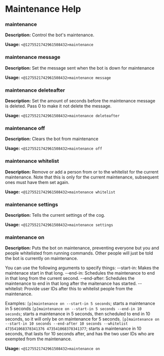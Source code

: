 # Maintenance Help

### maintenance

**Description:** Control the bot's maintenance.

**Usage:** `<@1275521742961508432>maintenance`

### maintenance message

**Description:** Set the message sent when the bot is down for maintenance

**Usage:** `<@1275521742961508432>maintenance message`

### maintenance deleteafter

**Description:** Set the amount of seconds before the maintenance message is deleted.  Pass 0 to make it not delete the message.

**Usage:** `<@1275521742961508432>maintenance deleteafter`

### maintenance off

**Description:** Clears the bot from maintenance

**Usage:** `<@1275521742961508432>maintenance off`

### maintenance whitelist

**Description:** Remove or add a person from or to the whitelist for the current maintenance.  Note that this is only for the current maintenance, subsequent ones must have them set again.

**Usage:** `<@1275521742961508432>maintenance whitelist`

### maintenance settings

**Description:** Tells the current settings of the cog.

**Usage:** `<@1275521742961508432>maintenance settings`

### maintenance on

**Description:** Puts the bot on maintenance, preventing everyone but you and people whitelisted from running commands.  Other people will just be told the bot is currently on maintenance.

You can use the following arguments to specify things:
    --start-in: Makes the maintenace start in that long.
    --end-in: Schedules the maintenance to end in that long from the current second.
    --end-after: Schedules the maintenance to end in that long after the maitenance has started.
    --whitelist: Provide user IDs after this to whitelist people from the maintenance.

Examples:
`[p]maintenance on --start-in 5 seconds`; starts a maintenance in 5 seconds
`[p]maintenance on --start-in 5 seconds --end-in 10 seconds`; starts a maintenance in 5 seconds, then scheduled to end in 10 seconds, so it will only be on maintenance for 5 seconds.
`[p]maintenance on --start-in 10 seconds --end-after 10 seconds --whitelist 473541068378341376 473541068378341377`; starts a maintenance in 10 seconds, that lasts for 10 seconds after, and has the two user IDs who are exempted from the maintenance.

**Usage:** `<@1275521742961508432>maintenance on`

